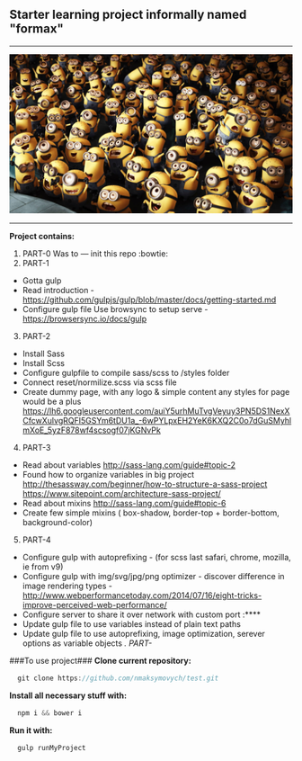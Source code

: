 ## Starter learning project informally named "__formax__"
------

![alt text](https://raw.githubusercontent.com/nmaksymovych/test/master/img/Minions-Crowd.jpg "Logo Title Text 1")

------

__Project contains:__

1. PART-0
   Was to — init this repo :bowtie:
2. PART-1
  * Gotta gulp
  * Read introduction - https://github.com/gulpjs/gulp/blob/master/docs/getting-started.md
  * Configure gulp file Use browsync to setup serve - https://browsersync.io/docs/gulp
3. PART-2
  * Install Sass
  * Install Scss
  * Configure gulpfile to compile sass/scss to /styles folder
  * Connect reset/normilize.scss via scss file
  * Create dummy page, with any logo & simple content any styles for page would be a plus 
  https://lh6.googleusercontent.com/auiY5urhMuTvgVeyuy3PN5DS1NexXCfcwXulvgRQFI5GSYm6tDU1a_-6wPYLpxEH2YeK6KXQ2C0o7dGuSMyhlmXoE_5yzF878wf4scsogf07jKGNvPk
4. PART-3
  * Read about variables http://sass-lang.com/guide#topic-2
  * Found how to organize variables in big project http://thesassway.com/beginner/how-to-structure-a-sass-project https://www.sitepoint.com/architecture-sass-project/
  * Read about mixins http://sass-lang.com/guide#topic-6
  * Create few simple mixins ( box-shadow, border-top + border-bottom, background-color)
5. PART-4
  * Configure gulp with autoprefixing - (for scss last safari, chrome, mozilla, ie from v9)
  * Configure gulp with img/svg/jpg/png optimizer - discover difference in image rendering types - http://www.webperformancetoday.com/2014/07/16/eight-tricks-improve-perceived-web-performance/
  * Configure server to share it over network with custom port :****
  * Update gulp file to use variables instead of plain text paths
  * Update gulp file to use autoprefixing, image optimization, serever options as variable objects
*. PART-*


###To use project###
__Clone current repository:__
```javascript
  git clone https://github.com/nmaksymovych/test.git
```
__Install all necessary stuff with:__
```javascript
  npm i && bower i
```

__Run it with:__
```javascript
  gulp runMyProject
```